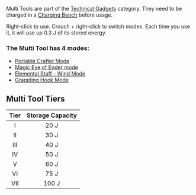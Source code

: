 Multi Tools are part of the [Technical Gadgets](https://github.com/Slimefun/Slimefun4/wiki/Technical-Gadgets) category. They need to be charged in a [Charging Bench](https://github.com/Slimefun/Slimefun4/wiki/Charging-Bench) before usage.

Right-click to use. Crouch + right-click to switch modes. Each time you use it, it will use up 0.3 J of its stored energy.

### The Multi Tool has 4 modes:
- [Portable Crafter Mode](https://github.com/Slimefun/Slimefun4/wiki/Portable-Crafter)
- [Magic Eye of Ender mode](https://github.com/Slimefun/Slimefun4/wiki/Magic-Eye-of-Ender)
- [Elemental Staff - Wind Mode](https://github.com/Slimefun/Slimefun4/wiki/Elemental-Staves)
- [Grappling Hook Mode](https://github.com/Slimefun/Slimefun4/wiki/Grappling-Hook)

## Multi Tool Tiers

| Tier | Storage Capacity |
|:----:|:----------------:|
|  I   |       20 J       |
|  II  |       30 J       |
| III  |       40 J       |
|  IV  |       50 J       |
|  V   |       60 J       |
|  VI  |       75 J       |
| VII  |      100 J       |
